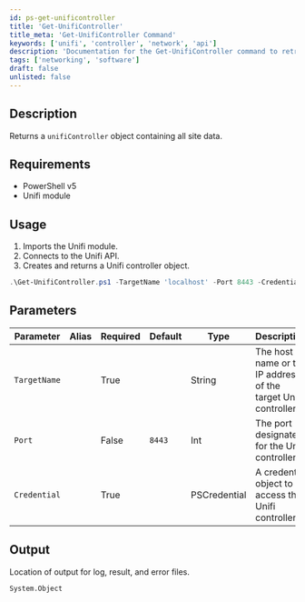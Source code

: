 ```yaml
---
id: ps-get-unificontroller
title: 'Get-UnifiController'
title_meta: 'Get-UnifiController Command'
keywords: ['unifi', 'controller', 'network', 'api']
description: 'Documentation for the Get-UnifiController command to retrieve and return data from a Unifi Controller.'
tags: ['networking', 'software']
draft: false
unlisted: false
---
```


## Description
Returns a `unifiController` object containing all site data.

## Requirements
- PowerShell v5
- Unifi module

## Usage
1. Imports the Unifi module.
2. Connects to the Unifi API.
3. Creates and returns a Unifi controller object.

```powershell
.\Get-UnifiController.ps1 -TargetName 'localhost' -Port 8443 -Credential $credential
```

## Parameters

| Parameter         | Alias | Required  | Default   | Type        | Description                                                        |
| ----------------- | ----- | --------- | --------- | ----------- | ------------------------------------------------------------------ |
| `TargetName`      |       | True      |           | String      | The host name or the IP address of the target Unifi controller.   |
| `Port`            |       | False     | `8443`    | Int         | The port designated for the Unifi controller.                     |
| `Credential`      |       | True      |           | PSCredential | A credential object to access the Unifi controller.               |

## Output
Location of output for log, result, and error files.

`System.Object`

